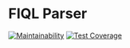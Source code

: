 # FIQL Parser

[![Maintainability](https://api.codeclimate.com/v1/badges/32d4ae0e9e9ce36176b0/maintainability)](https://codeclimate.com/github/andersao/php-fiql/maintainability)
[![Test Coverage](https://api.codeclimate.com/v1/badges/32d4ae0e9e9ce36176b0/test_coverage)](https://codeclimate.com/github/andersao/php-fiql/test_coverage)
